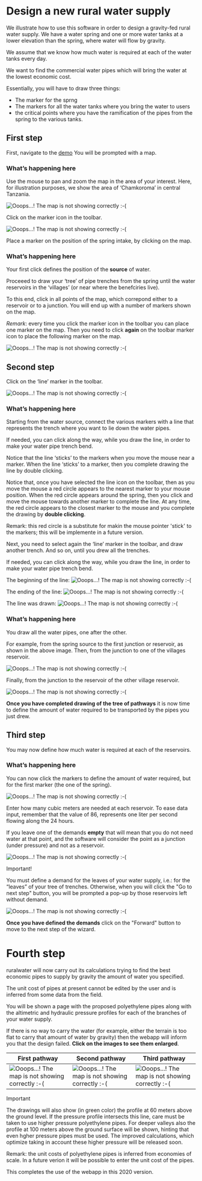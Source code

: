# Design a new rural water supply

We illustrate how to use this software in order to design a gravity-fed rural water supply. We have a water spring and one or more water tanks at a lower elevation than the spring, where water will flow by gravity.

We assume that we know how much water is required at each of the water tanks every day.

We want to find the commercial water pipes which will bring the water at the lowest economic cost.

Essentially, you will have to draw three things:

* The marker for the sprng
* The markers for all the water tanks where you bring the water to users
* the critical points where you have the ramification of the pipes from the spring 
  to the various tanks.

## First step

First, navigate to the [demo](http://ruralwater.pythonanywhere.com/gravity/design/step/0/) You will be prompted with a map.

### What’s happening here

Use the mouse to pan and zoom the map in the area of your interest. Here, for illustration purposes, we show the area of ‘Chamkoroma’ in central Tanzania.

![Ooops...! The map is not showing correctly :-(](../_images/01_the_map.png)

Click on the marker icon in the toolbar.

![Ooops...! The map is not showing correctly :-(](../_images/02_tools_select_marker.png)

Place a marker on the position of the spring intake, by clicking on the map.

### What’s happening here

Your first click defines the position of the **source** of water.

Proceeed to draw your ‘tree’ of pipe trenches from the spring until the water reservoirs in the ‘villages’ (or near where the benefciries live).

To this end, click in all points of the map, which correpond either to a reservoir or to a junction. You will end up with a number of markers shown on the map. 

*Remark*: every time you click the marker icon in the toolbar you can place one marker on the map. Then you need to click **again** on the toolbar marker icon to place the following marker on the map.

![Ooops...! The map is not showing correctly :-(](../_images/03_markers_drawn.png)

## Second step

Click on the ‘line’ marker in the toolbar.

![Ooops...! The map is not showing correctly :-(](../_images/04_tools_select_polyline.png)

### What’s happening here

Starting from the water source, connect the various markers with a line that represents the trench where you want to lie down the water pipes.

If needed, you can click along the way, while you draw the line, in order to make your water pipe trench bend.

Notice that the line ‘sticks’ to the markers when you move the mouse near a marker. When the line ‘sticks’ to a marker, then you complete drawing the line by double clicking.

Notice that, once you have selected the line icon on the toolbar, then as you move the mouse a red circle appears to the nearest marker to your mouse position. When the red circle appears around the spring, then you click and move the mouse towards another marker to complete the line.
At any time, the red circle appears to the closest marker to the mouse and you complete the drawing by **double clicking**.

Remark: this red circle is a substitute for makin the mouse pointer 'stick' to the markers; this will be implemente in a future version.

Next, you need to select again the ‘line’ marker in the toolbar, and draw another trench. And so on, until you drew all the trenches.

If needed, you can click along the way, while you draw the line, in order to make your water pipe trench bend.

The beginning of the line: 
![Ooops...! The map is not showing correctly :-(](../_images/05_polyline_tail_end.png)

The ending of the line: 
![Ooops...! The map is not showing correctly :-(](../_images/06_polyline_head_end.png)

The line was drawn:
![Ooops...! The map is not showing correctly :-(](../_images/07_polyline_completed.png)

### What’s happening here

You draw all the water pipes, one after the other.

For example, from the spring source to the first junction or reservoir, as shown in the above image. Then, from the junction to one of the villages reservoir.

![Ooops...! The map is not showing correctly :-(](../_images/08_tree_of_pathways_undergoing.png)

Finally, from the junction to the reservoir of the other village reservoir.

![Ooops...! The map is not showing correctly :-(](../_images/09_tree_of_pathways_completed.png)


**Once you have completed drawing of the tree of pathways** it is now time to define the amount of water required to be transported by the pipes you just drew.

## Third step

You may now define how much water is required at each of the reservoirs.

### What’s happening here

You can now click the markers to define the amount of water required, but for the first marker (the one of the spring).

![Ooops...! The map is not showing correctly :-(](../_images/10_demand_defined.png)

Enter how many cubic meters are needed at each reservoir. To ease data input, remember that the value of 86, represents one liter per second flowing along the 24 hours.

If you leave one of the demands **empty** that will mean that you do not need water at that point, and the software will consider the point as a junction (under pressure) and not as a reservoir.

![Ooops...! The map is not showing correctly :-(](../_images/11_demand_null_at_junction.png)

Important!

You must define a demand for the leaves of your water supply, i.e.: for the “leaves” of your tree of trenches. Otherwise, when you will click the "Go to next step" button, you will be prompted a pop-up by those reservoirs left without demand.

![Ooops...! The map is not showing correctly :-(](../_images/12_demand_missing.png)

**Once you have defined the demands** click on the "Forward" button to move to the next step of the wizard.

# Fourth step

ruralwater will now carry out its calculations trying to find the best economic pipes to supply by gravity the amount of water you specified.

The unit cost of pipes at present cannot be edited by the user and is inferred from some data from the field.

You will be shown a page with the proposed polyethylene pipes along with the altimetric and hydraulic pressure profiles for each of the branches of your water supply.

If there is no way to carry the water (for example, either the terrain is too flat to carry that amount of water by gravity) then the webapp will inform you that the design failed. **Click on the images to see them enlarged**.

| First pathway  | Second pathway | Third pathway |
| ------------- | ------------- |------------- |
| ![Ooops...! The map is not showing correctly :-(](../_images/13_solution_pathway_1.png)  | ![Ooops...! The map is not showing correctly :-(](../_images/14_solution_pathway_2.png)  | ![Ooops...! The map is not showing correctly :-(](../_images/15_solution_pathway_3.png) |

Important

The drawings will also show (in green color) the profile at 60 meters above the ground level. If the pressure profile intersects this line, care must be taken to use higher pressure polyethylene pipes. For deeper valleys also the profile at 100 meters above the ground surface will be shown, hinting that even hgher pressure pipes must be used. The improved calculations, which optimize taking in account these higher pressure will be released soon. 

Remark: the unit costs of polyethylene pipes is inferred from economies of scale. In a future verion it will be possible to enter the unit cost of the pipes.

This completes the use of the webapp in this 2020 version.
